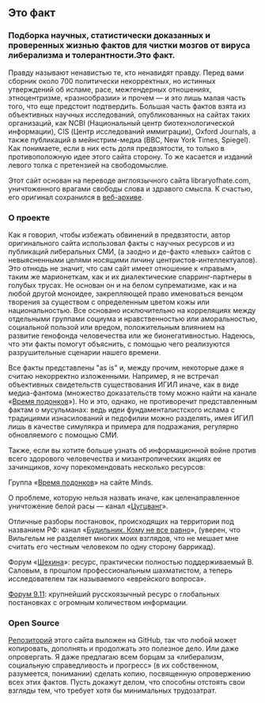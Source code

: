 <h2>Это факт</h2>
<h3>Подборка научных, статистически доказанных и проверенных жизнью фактов для чистки мозгов от вируса либерализма и толерантности.Это факт.</h3>

Правду называют ненавистью те, кто ненавидят правду.
Перед вами сборник около 700 политически некорректных, но истинных утверждений об исламе, расе, межгендерных отношениях, этноцентризме, «разнообразии» и прочем — и это лишь малая часть того, что еще предстоит подтвердить. Большая часть фактов взята из объективных научных исследований, опубликованных на сайтах таких организаций, как NCBI (Национальный центр биотехнологической информации), CIS (Центр исследований иммиграции), Oxford Journals, а также публикаций в мейнстрим-медиа (BBC, New York Times, Spiegel). Как понимаете, если в них есть доля предвзятости, то только в противоположную идее этого сайта сторону. То же касается и изданий левого толка с претензией на свободомыслие.

Этот сайт основан на переводе англоязычного сайта libraryofhate.com, уничтоженного врагами свободы слова и здравого смысла. К счастью, его оригинал сохранился в <a href="https://archive.is/LRe05">веб-архиве</a>.


<h3>О проекте</h3>

Как я говорил, чтобы избежать обвинений в предвзятости, автор оригинального сайта использовал факты с научных ресурсов и из публикаций либеральных СМИ, (а заодно и де-факто «левых» сайтов с невыясненными целями носящими личину центристов-интеллектуалов). Это отнюдь не значит, что сам сайт имеет отношение к «правым», таким же марионеткам, как и их диалектические спарринг-партнеры в голубых трусах. Не основан он и на белом супрематизме, как и на любой другой моноидее, закрепляющей право именоваться венцом творения за существом с определенным цветом кожы или национальностью. Все основано исключительно на корреляциях между отдельными группами социума и нравственностью или аморальностью, социальной пользой или вредом, положительным влиянием на развитие генофонда человечества или же бионегативностью. Надеюсь, что эти факты помогут объяснить, с помощью чего реализуются разрушительные сценарии нашего времени.

Все факты представлены "as is" и, между прочим, некоторые даже я считаю некорректно изложенными. Например, я не встречал объективных свидетельств существования ИГИЛ иначе, как в виде медиа-фантома (множество доказательств тому можно найти на канале «<a href="https://www.youtube.com/channel/UCoALK5dIXDXRJ8p16UNTqaQ/videos" target="_blank">Время подонков</a>»). Но и это, однако, не противоречит представленным фактам о мусульманах: ведь идеи фундаменталистского ислама с традициями изнасилований и педофилии можно разделять, имея ИГИЛ лишь в качестве симулякра и примера для подражания, регулярно обновляемого с помощью СМИ.

Также, если вы хотите больше узнать об информационной войне против всего здорового человечества и мизантропических акциях ее зачинщиков, хочу порекомендовать несколько ресурсов:
				
Группа «<a href="https://www.minds.com/VremiaPodonkov" target="_blank">Время подонков</a>» на сайте Minds.

О проблеме, которую нельзя назвать иначе, как целенаправленное уничтожение белой расы&nbsp;— канал «<a href="https://www.youtube.com/channel/UC5abc9O4quLC6MnDzFUQmbg/videos" target="_blank">Цугцванг</a>».

Отличные разборы постановок, происходящих на территории под названием РФ: канал «<a href="https://www.youtube.com/channel/UCtW1RTf7n1VqqGaDOGVreMg/videos" target="_blank">Будильник. Кому не все равно</a>», (уверен, что Вильгельм не разделяет многих моих взглядов, что не мешает мне считать его честным человеком по одну сторону баррикад).

Форум «<a href="http://shekina.mybb.ru/" target="_blank">Шехина</a>»: ресурс, практически полностью поддерживаемый В. Саловым, в прошлом профессиональным шахматистом, а теперь исследователем так называемого «еврейского вопроса».

<a href="http://911tm.9bb.ru" target="_blank">Форум 9.11</a>: крупнейший русскоязычный ресурс о глобальных постановках c огромным количеством информации.

<h3>Open Source</h3>
				
<a href="https://github.com/etofact/etofact" target="_blank">Репозиторий</a> этого сайта выложен на GitHub, так что любой может копировать, дополнять и продолжать это полезное дело. Или даже опровергать. Я даже предлагаю всем борцам за «либерализм, социальную справедливость и прогресс» (в их собственном, разумеется, понимании) сделать копию, посвященную опровержению всех этих фактов. Пусть докажут делом, что способны отстоять свои взгляды тем, что требует хотя бы минимальных трудозатрат.
